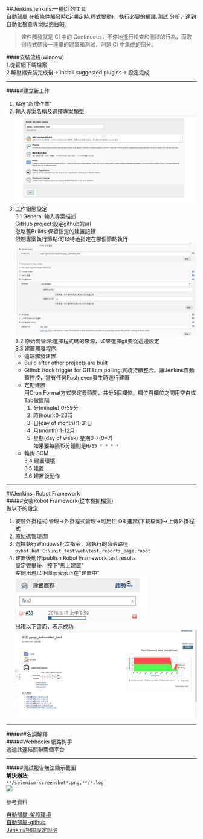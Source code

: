 ##Jenkins 
  jenkins:一種CI 的工具    
  自動部屬  在被條件觸發時(定期定時.程式變動)，執行必要的編譯.測試.分析，達到自動化檢查專案狀態目的。   
  >  條件觸發就是 CI 中的 Continuous，不停地進行檢查和測試的行為，而取得程式碼後一連串的建置和測試，則是 CI 中集成的部分。  

  ####安裝流程(window)  
  1.從官網下載檔案  
  2.解壓縮安裝完成後-> install suggested plugins-> 設定完成   

  ----  
  #####建立新工作
  1. 點選"新增作業"  
  2. 輸入專案名稱及選擇專案類型![](\images\jenkins.png)
  3. 工作組態設定  
     3.1  General:輸入專案描述  
      GitHub project:設定github的url  
      忽略舊Builds:保留指定的建置記錄   
      限制專案執行節點:可以特地指定在哪個節點執行   
      ![描述設定](\images\jenkins-1.png)   
     3.2  原始碼管理:選擇程式碼的來源，如果選擇git要從這邊設定    
     3.3  建置觸發程序:  
      * 遠端觸發建置  
      * Build after other projects are built   
      * Github hook trigger for GITScm polling:實踐持續整合。讓Jenkins自動監控控，當有任何Push even發生時進行建置  
      * 定期建置  
         用Cron Format方式來定義時間，共分5個欄位。欄位與欄位之間用空白或Tab做區隔    
         1. 分(minute):0-59分
         2. 時(hour):0-23時  
         3. 日(day of month):1-31日  
         4. 月(month):1-12月  
         5. 星期(day of week):星期0-7(0=7)  
         如果要每隔15分鐘則是```H/15 * * * * ```  
      * 輪詢 SCM  
     3.4 建置環境  
     3.5 建置  
     3.6 建置後動作
---
  ##Jenkins+Robot Framework  
  #####安裝Robot Framework(從本機抓檔案)   
  做以下的設定   
  1. 安裝外掛程式:管理->外掛程式管理->可用性 OR 進階(下載檔案)->上傳外掛程式  
  2. 原始碼管理:無  
  3. 選擇執行Windows批次指令，寫執行的命令路徑  
    ```pybot.bat C:\unit_test\web\test_reports_page.robot```   
  4. 建置後動作:publish Robot Framework test results  
  設定完畢後，按下"馬上建置"   
  左側出現以下圖示表示正在"建置中"   
  ![建置中](\images\建置中.png)   
  出現以下畫面，表示成功  
  ![建置結果](\images\建置結果.png)
----
######名詞解釋   
#####Webhooks  網路鉤手  
透過此連結關聯兩個平台  

----

#####測試報告無法顯示截圖   
**解決辦法**  
```**/selenium-screenshot*.png,**/*.log```  
![](\images\Jenkins+github9.PNG)


 

參考資料 

[自動部屬-架設環境](https://github.com/muyinchen/woker/blob/master/%E9%9B%86%E6%88%90%E6%B5%8B%E8%AF%95%E7%8E%AF%E5%A2%83%E6%90%AD%E5%BB%BA/%E6%89%8B%E6%8A%8A%E6%89%8B%E6%95%99%E4%BD%A0%E6%90%AD%E5%BB%BAJenkins%2BGithub%E6%8C%81%E7%BB%AD%E9%9B%86%E6%88%90%E7%8E%AF%E5%A2%83.md)  
[自動部屬-github](http://jenkins.readbook.tw/jenkins/plugin/github_pull_request_builder.html)  
[Jenkins相關設定說明](https://www.itread01.com/content/1546795810.html)
  


